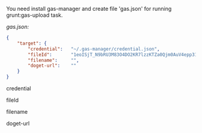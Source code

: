 You need install gas-manager and create file 'gas.json' for running grunt:gas-upload task.

*gas.json:*
```json
{
    "target": {
        "credential":   "~/.gas-manager/credential.json",
        "fileId":       "1eoISjT_N9bRU3M83O4DO2KR7lzzKTZa0Qjm0AuV4epp31IJxpZuyQAma",
        "filename":     "",
        "doget-url":    ""
    }
}
```

credential


fileId


filename


doget-url
